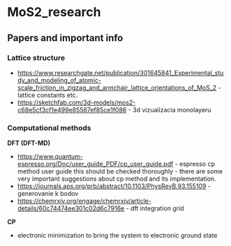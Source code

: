 # MoS2_research

## Papers and important info
### Lattice structure
* https://www.researchgate.net/publication/301645841_Experimental_study_and_modeling_of_atomic-scale_friction_in_zigzag_and_armchair_lattice_orientations_of_MoS_2 - lattice constants etc.
* https://sketchfab.com/3d-models/mos2-c68e5cf3cf1e499e85567ef85ce1f086 - 3d vizualizacia monolayeru 

### Computational methods
**DFT (DFT-MD)**
* https://www.quantum-espresso.org/Doc/user_guide_PDF/cp_user_guide.pdf - espresso cp method user guide
this should be checked thoroughly - there are some very important suggestions about cp method and its implementation.
* https://journals.aps.org/prb/abstract/10.1103/PhysRevB.93.155109 - generovanie k bodov
* https://chemrxiv.org/engage/chemrxiv/article-details/60c74474ee301c02d6c7916e - dft integration grid

**CP**
* electronic minimization to bring the system to electronic ground state
